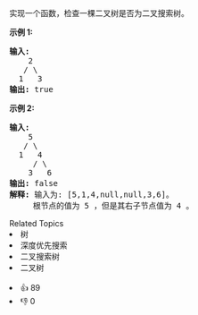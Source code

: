 <p>实现一个函数，检查一棵二叉树是否为二叉搜索树。</p><strong>示例 1:</strong><pre><strong>输入:</strong><br>    2<br>   / &#92<br>  1   3<br><strong>输出:</strong> true<br></pre><strong>示例 2:</strong><pre><strong>输入:</strong><br>    5<br>   / &#92<br>  1   4<br>     / &#92<br>    3   6<br><strong>输出:</strong> false<br><strong>解释:</strong> 输入为: [5,1,4,null,null,3,6]。<br>     根节点的值为 5 ，但是其右子节点值为 4 。</pre><div><div>Related Topics</div><div><li>树</li><li>深度优先搜索</li><li>二叉搜索树</li><li>二叉树</li></div></div><br><div><li>👍 89</li><li>👎 0</li></div>